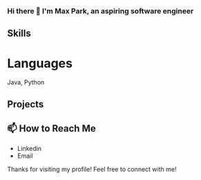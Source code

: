 ### Hi there 👋 I'm Max Park, an aspiring software engineer

## Skills 
# Languages
Java, Python

## Projects


## 📫 How to Reach Me
- Linkedin
- Email

Thanks for visiting my profile! Feel free to connect with me!

<!--
**Parkm465/Parkm465** is a ✨ _special_ ✨ repository because its `README.md` (this file) appears on your GitHub profile.

Here are some ideas to get you started:

- 🔭 I’m currently working on ...
- 🌱 I’m currently learning ...
- 👯 I’m looking to collaborate on ...
- 🤔 I’m looking for help with ...
- 💬 Ask me about ...
- 📫 How to reach me: ...
- 😄 Pronouns: ...
- ⚡ Fun fact: ...
-->
